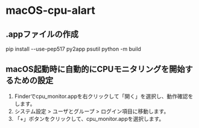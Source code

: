 # macOS-cpu-alart

## .appファイルの作成
pip install --use-pep517 py2app psutil
python -m build

## macOS起動時に自動的にCPUモニタリングを開始するための設定
1. Finderでcpu_monitor.appを右クリックして「開く」を選択し、動作確認をします。
2. システム設定 > ユーザとグループ > ログイン項目に移動します。
3. 「+」ボタンをクリックして、cpu_monitor.appを選択します。

